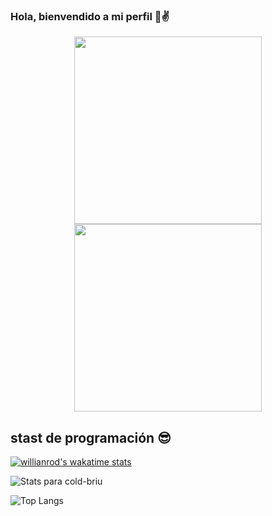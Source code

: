 ### Hola, bienvendido a mi perfil 👋✌


<div  align='center'>
<img src="https://media.giphy.com/media/BHCFcibksBxAV0FDoL/giphy.gif" width="300px" /> 
  <img  src="https://i.ibb.co/5rdKXrM/japanenes-66ff.png&ipo=images" height=300px  />
</div>



## stast de programación 😎
[![willianrod's wakatime stats](https://github-readme-stats.vercel.app/api/wakatime?username=@riilax&show_icons=&show_icons=true&theme=synthwave)](https://github.com/anuraghazra/github-readme-stats)

![Stats para cold-briu](https://github-readme-stats.vercel.app/api?username=ralexale&show_icons=&show_icons=true&theme=synthwave)

![Top Langs](https://github-readme-stats.vercel.app/api/top-langs/?username=ralexale&show_icons=&show_icons=true&theme=synthwave)


